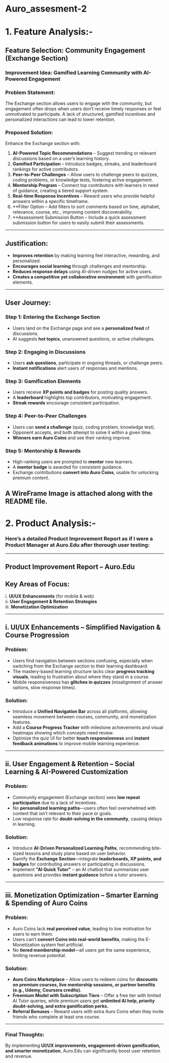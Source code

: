 # Auro_assesment-2



# 1. Feature Analysis:-


## **Feature Selection: Community Engagement (Exchange Section)**  
### **Improvement Idea: Gamified Learning Community with AI-Powered Engagement**  

### **Problem Statement:**  
The Exchange section allows users to engage with the community, but engagement often drops when users don’t receive timely responses or feel unmotivated to participate. A lack of structured, gamified incentives and personalized interactions can lead to lower retention.  

### **Proposed Solution:**  
Enhance the Exchange section with:  
1. **AI-Powered Topic Recommendations** – Suggest trending or relevant discussions based on a user’s learning history.  
2. **Gamified Participation** – Introduce badges, streaks, and leaderboard rankings for active contributors.  
3. **Peer-to-Peer Challenges** – Allow users to challenge peers to quizzes, coding problems, or knowledge tests, fostering active engagement.  
4. **Mentorship Program** – Connect top contributors with learners in need of guidance, creating a tiered support system.  
5. **Real-time Response Incentives** – Reward users who provide helpful answers within a specific timeframe.  
6. **Filter Option – Add filters to sort comments based on time, alphabet, relevance, course, etc., improving content discoverability.
7. **Assessment Submission Button – Include a quick assessment submission button for users to easily submit their assessments. 
---

## **Justification:**  
- **Improves retention** by making learning feel interactive, rewarding, and personalized.  
- **Encourages social learning** through challenges and mentorship.  
- **Reduces response delays** using AI-driven nudges for active users.  
- **Creates a competitive yet collaborative environment** with gamification elements.  

---

## **User Journey:**  

### **Step 1: Entering the Exchange Section**  
- Users land on the Exchange page and see a **personalized feed** of discussions.  
- AI suggests **hot topics**, unanswered questions, or active challenges.  

### **Step 2: Engaging in Discussions**  
- Users **ask questions**, participate in ongoing threads, or challenge peers.  
- **Instant notifications** alert users of responses and mentions.  

### **Step 3: Gamification Elements**  
- Users receive **XP points and badges** for posting quality answers.  
- A **leaderboard** highlights top contributors, motivating engagement.  
- **Streak rewards** encourage consistent participation.  

### **Step 4: Peer-to-Peer Challenges**  
- Users can **send a challenge** (quiz, coding problem, knowledge test).  
- Opponent accepts, and both attempt to solve it within a given time.  
- **Winners earn Auro Coins** and see their ranking improve.  

### **Step 5: Mentorship & Rewards**  
- High-ranking users are prompted to **mentor** new learners.  
- A **mentor badge** is awarded for consistent guidance.  
- Exchange contributions **convert into Auro Coins**, usable for unlocking premium content.  

A WireFrame Image is attached along with the README file.
---

# 2. Product Analysis:-


### Here’s a detailed **Product Improvement Report** as if I were a **Product Manager at Auro.Edu** after thorough user testing:

---

## **Product Improvement Report – Auro.Edu**  

## **Key Areas of Focus:**  
i. **UI/UX Enhancements** (for mobile & web)  
ii. **User Engagement & Retention Strategies**  
iii. **Monetization Optimization**  

---

## **i. UI/UX Enhancements – Simplified Navigation & Course Progression**  
### **Problem:**  
- Users find navigation between sections confusing, especially when switching from the Exchange section to their learning dashboard.  
- The mastery-based learning structure lacks clear **progress tracking visuals**, leading to frustration about where they stand in a course.  
- Mobile responsiveness has **glitches in quizzes** (misalignment of answer options, slow response times).  

### **Solution:**  
- Introduce a **Unified Navigation Bar** across all platforms, allowing seamless movement between courses, community, and monetization features.  
- Add a **Course Progress Tracker** with milestone achievements and visual heatmaps showing which concepts need review.  
- Optimize the quiz UI for better **touch responsiveness** and **instant feedback animations** to improve mobile learning experience.  

---

## **ii. User Engagement & Retention – Social Learning & AI-Powered Customization**  
### **Problem:**  
- Community engagement (Exchange section) sees **low repeat participation** due to a lack of incentives.  
- No **personalized learning paths**—users often feel overwhelmed with content that isn’t relevant to their pace or goals.  
- Low response rate for **doubt-solving in the community**, causing delays in learning.  

### **Solution:**  
- Introduce **AI-Driven Personalized Learning Paths**, recommending bite-sized lessons and study plans based on user behavior.  
- Gamify the **Exchange Section**—integrate **leaderboards, XP points, and badges** for contributing answers or participating in discussions.  
- Implement **"AI Quick Tutor"** – an AI chatbot that summarizes user questions and provides **instant guidance** before a tutor answers.  

---

## **iii. Monetization Optimization – Smarter Earning & Spending of Auro Coins**  
### **Problem:**  
- Auro Coins lack **real perceived value**, leading to low motivation for users to earn them.  
- Users can’t **convert Coins into real-world benefits**, making the E-Monetization system feel artificial.  
- No **tiered membership model**—all users get the same experience, limiting revenue potential.  

### **Solution:**  
- **Auro Coins Marketplace** – Allow users to redeem coins for **discounts on premium courses, live mentorship sessions, or partner benefits (e.g., Udemy, Coursera credits).**  
- **Freemium Model with Subscription Tiers** – Offer a free tier with limited AI Tutor queries, while premium users get **unlimited AI help, priority doubt-solving, and extra gamification perks.**  
- **Referral Bonuses** – Reward users with extra Auro Coins when they invite friends who complete at least one course.  

---

### **Final Thoughts:**  
By implementing **UI/UX improvements, engagement-driven gamification, and smarter monetization**, Auro.Edu can significantly boost user retention and revenue.  
